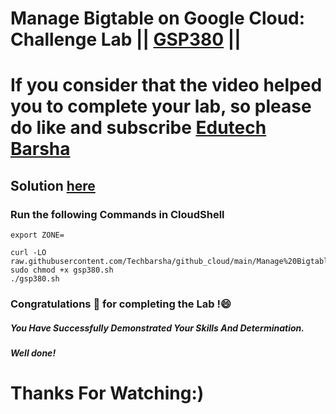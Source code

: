 # Manage Bigtable on Google Cloud: Challenge Lab || [GSP380](https://www.cloudskillsboost.google/games/5044/labs/32923) ||

# If you consider that the video helped you to complete your lab, so please do like and subscribe [Edutech Barsha](https://www.youtube.com/@edutechbarsha)
## Solution [here](https://youtu.be/mrJHiMwd5IE)

### Run the following Commands in CloudShell
```
export ZONE=

curl -LO raw.githubusercontent.com/Techbarsha/github_cloud/main/Manage%20Bigtable%20on%20Google%20Cloud%3A%20Challenge%20Lab/gsp380.sh
sudo chmod +x gsp380.sh
./gsp380.sh
```

### Congratulations 🎉 for completing the Lab !😄

##### *You Have Successfully Demonstrated Your Skills And Determination.*

#### *Well done!*

# Thanks For Watching:)

